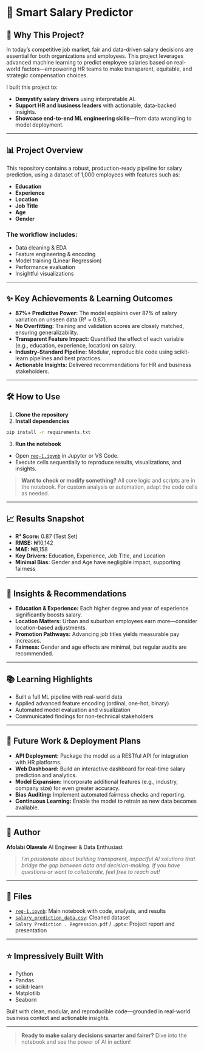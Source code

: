 # 💼 Smart Salary Predictor

## 🚀 Why This Project?

In today’s competitive job market, fair and data-driven salary decisions are essential for both organizations and employees. This project leverages advanced machine learning to predict employee salaries based on real-world factors—empowering HR teams to make transparent, equitable, and strategic compensation choices.

I built this project to:

- **Demystify salary drivers** using interpretable AI.  
- **Support HR and business leaders** with actionable, data-backed insights.  
- **Showcase end-to-end ML engineering skills**—from data wrangling to model deployment.

---

## 📊 Project Overview

This repository contains a robust, production-ready pipeline for salary prediction, using a dataset of 1,000 employees with features such as:

- **Education**  
- **Experience**  
- **Location**  
- **Job Title**  
- **Age**  
- **Gender**

### The workflow includes:

- Data cleaning & EDA  
- Feature engineering & encoding  
- Model training (Linear Regression)  
- Performance evaluation  
- Insightful visualizations

---

## ✨ Key Achievements & Learning Outcomes

- **87%+ Predictive Power:** The model explains over 87% of salary variation on unseen data (R² = 0.87).  
- **No Overfitting:** Training and validation scores are closely matched, ensuring generalizability.  
- **Transparent Feature Impact:** Quantified the effect of each variable (e.g., education, experience, location) on salary.  
- **Industry-Standard Pipeline:** Modular, reproducible code using scikit-learn pipelines and best practices.  
- **Actionable Insights:** Delivered recommendations for HR and business stakeholders.

---

## 🛠️ How to Use

1. **Clone the repository**
2. **Install dependencies**

```bash
pip install -r requirements.txt
````

3. **Run the notebook**

* Open [`reg-1.ipynb`](reg-1.ipynb) in Jupyter or VS Code.
* Execute cells sequentially to reproduce results, visualizations, and insights.

> **Want to check or modify something?**
> All core logic and scripts are in the notebook. For custom analysis or automation, adapt the code cells as needed.

---

## 📈 Results Snapshot

* **R² Score:** 0.87 (Test Set)
* **RMSE:** ₦10,142
* **MAE:** ₦8,158
* **Key Drivers:** Education, Experience, Job Title, and Location
* **Minimal Bias:** Gender and Age have negligible impact, supporting fairness

---

## 🧠 Insights & Recommendations

* **Education & Experience:** Each higher degree and year of experience significantly boosts salary.
* **Location Matters:** Urban and suburban employees earn more—consider location-based adjustments.
* **Promotion Pathways:** Advancing job titles yields measurable pay increases.
* **Fairness:** Gender and age effects are minimal, but regular audits are recommended.

---

## 📚 Learning Highlights

* Built a full ML pipeline with real-world data
* Applied advanced feature encoding (ordinal, one-hot, binary)
* Automated model evaluation and visualization
* Communicated findings for non-technical stakeholders

---

## 🚀 Future Work & Deployment Plans

* **API Deployment:** Package the model as a RESTful API for integration with HR platforms.
* **Web Dashboard:** Build an interactive dashboard for real-time salary prediction and analytics.
* **Model Expansion:** Incorporate additional features (e.g., industry, company size) for even greater accuracy.
* **Bias Auditing:** Implement automated fairness checks and reporting.
* **Continuous Learning:** Enable the model to retrain as new data becomes available.

---

## 👤 Author

**Afolabi Olawale**
AI Engineer & Data Enthusiast

> *I’m passionate about building transparent, impactful AI solutions that bridge the gap between data and decision-making.
> If you have questions or want to collaborate, feel free to reach out!*

---

## 📂 Files

* [`reg-1.ipynb`](reg-1.ipynb): Main notebook with code, analysis, and results
* [`salary_prediction_data.csv`](salary_prediction_data.csv): Cleaned dataset
* `Salary Prediction . Regression.pdf` / `.pptx`: Project report and presentation

---

## ⭐️ Impressively Built With

* Python
* Pandas
* scikit-learn
* Matplotlib
* Seaborn

Built with clean, modular, and reproducible code—grounded in real-world business context and actionable insights.

---

> **Ready to make salary decisions smarter and fairer?**
> Dive into the notebook and see the power of AI in action!


